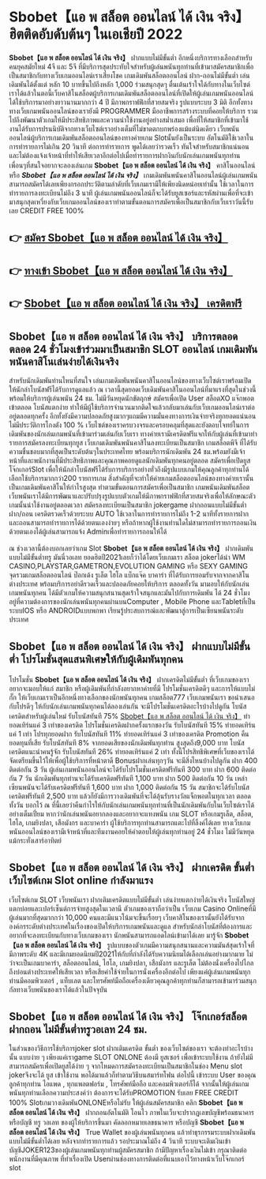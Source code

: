 # Sbobet【แอ พ สล็อต ออนไลน์ ได้ เงิน จริง】  ฮิตติดอับดับต้นๆ ในเอเชียปี 2022

**Sbobet【แอ พ สล็อต ออนไลน์ ได้ เงิน จริง】** ฝากแบบไม่มีขั้นต่ำ  อีกหนึ่งบริการทางเลือกสำหรับคนยุคสมัยใหม่ 4จี และ 5จี ที่มีบริการสุดประทับใจสำหรับผู้เล่นพนันทุกท่านที่เข้ามาสมัครสมาชิกเพื่อเป็นสมาชิกกับทางเว็บเกมออนไลน์เราเสี่ยงโชค เกมเดิมพันสล็อตออนไลน์ ฝาก-ถอนไม่มีขั้นต่ำ เล่นเดิมพันได้ตั้งแต่ หลัก 10 บาทขึ้นไปถึงหลัก 1,000 ร่วมสนุกสุดๆ ตื่นเต้นเร้าใจได้กับทางในเว็บไซต์เราได้แล้วในตอนี้เว็บคาสิโนสล็อตผู้บริการเกมเดิมพันสล็อตออนไลน์ที่เปิดให้ผู้เล่นเกมพนันออนไลน์ได้ใช้บริการมาอย่างยาวนานมากกว่า 4 ปี มีภาพกราฟฟิกที่สวยสมจริง รูปแบบระบบ 3 มิติ
อีกทั้งทางทางเว็บเกมพนันออนไลน์ของเรายังมี  PROGRAMMER มืออาชีพการสร้างระบบที่คอยให้บริการ  รวมไปถึงพัฒนาตัวเกมให้มีประสิทธิภาพและความน่าใช้งานอยู่อย่างสม่ำเสมอ เพื่อที่ให้สมาชิกที่เข้ามาใช้งานได้รับการปรนนิบัติจากทางเว็บไซต์เราอย่างเต็มที่ไม่ขาดตกบกพร่องแม้แต่นิดเดียว เว็บพนันออนไลน์ผู้บริการเกมเดิมพันสล็อตออนไลน์ของทางค่ายเกม Slotนั้นยังเป็นระบบ อัตโนมัติใช้เวลาในการทำรายการไม่เกิน 20 วินาที ต่อการทำรายการ พูดได้เลยว่ารวดเร็ว ทันใจสำหรับสมาชิกแน่นอนและไม่ต้องแจ้งเจ้าหน้าที่ทำให้เสียเวลาอีกต่อไปเมื่อทำรายการฝากงินกับนักเล่นเกมพนันทุกท่าน
เพื่อนๆที่สนใจอยากจะลองเล่นเกม **Sbobet【แอ พ สล็อต ออนไลน์ ได้ เงิน จริง】** คาสิโนออนไลน์ หรือ ***Sbobet【แอ พ สล็อต ออนไลน์ ได้ เงิน จริง】*** เกมเดิมพันพนันคาสิโนออนไลน์ผู้เล่นเกมพนันสามารถสมัครได้เลยเพียงกรอกประวัติตามลำดับที่เว็บเกมเรามีให้เพียงนิดหน่อยเท่านั้น ใช้เวลาในการทำรายการลงทะเบียนไม่ถึง 3 นาที ผู้เล่นเกมพนันออนไลน์ก็จะได้รับยูสเซอร์และรหัสผ่านเพื่อที่จะเข้ามาสนุกสุดเหวี่ยงกับเว็บเกมออนไลน์ของเราทำตามขั้นตอนการสมัครเพื่อเป็นสมาชิกกับเว็บเราวันนี้รับเลย CREDIT FREE 100%

## 👉 [สมัคร Sbobet【แอ พ สล็อต ออนไลน์ ได้ เงิน จริง】](https://archa888.com/)
## 👉 [ทางเข้า Sbobet【แอ พ สล็อต ออนไลน์ ได้ เงิน จริง】](https://archa888.com/)
## 👉 [Sbobet【แอ พ สล็อต ออนไลน์ ได้ เงิน จริง】 เครดิตฟรี](https://archa888.com/)

## Sbobet【แอ พ สล็อต ออนไลน์ ได้ เงิน จริง】 บริการตลอด ตลอด 24 ชั่วโมงเข้าร่วมมาเป็นสมาชิก SLOT ออนไลน์ เกมเดิมพันพนันคาสิโนเล่นง่ายได้เงินจริง

สำหรับนักเดิมพันท่านไหนที่สนใจ เล่นเกมเดิมพันพนันคาสิโนออนไลน์ของทางเว็บไซต์เราพร้อมเปิดให้นักล่าโบนัสฟรีได้รับการดูแลแล้ว ณ เวลานี้สุดยอดเว็บเดิมพันคาสิโนออนไลน์ที่มาแรงที่สุดในช่วงนี้ พร้อมให้บริการผู้เล่นพนัน 24 ชม. ไม่มีวันหยุดนักขัตฤกษ์ สมัครเพื่อเปิด User สล็อตXO แจ๊กพอตเข้าตลอด โบนัสแตกง่าย ทำให้มีผู้ใช้บริการจำนวนมากติดใจแล้วกลับมาเล่นกับเว็บเกมออนไลน์เราต่ออยู่ตลอดทุกครั้ง อีกทั้งยังมีความปลอดภัยสูงมากๆแถมมีความมั่นคงทางการเงินจ่ายจริงทุกยอดแน่นอนไม่มีประวัติการโกงตัง 100 % เว็บไซต์ของเราครบวงจรและครอบคลุมที่สุดและยังตอบโจทย์ในการเดิมพันของนักเล่นเกมพนันที่เข้ามาร่วมเล่นกับเว็บเรา
ทางค่ายเรามีเครดิตฟรีแจกให้กับผู้เล่นที่เข้ามาทำรายการสมัครลงทะเบียนทุกยูส เว็บเกมเดิมพันพนันคาสิโนลงทะเบียนเป็นสมาชิก เกมสล็อตพีจี ที่ได้รับความชื่นชอบมากที่สุดเป็นระดับต้นๆในประเทศไทย พร้อมบริการนักเดิมพัน 24 ชม.พร้อมยังมีเจ้าหน้าที่และพนักงานที่มีประสิทธิภาพและคุณภาพคอยดูแลนักเดิมพันทุกคนอยู่ตลอด สมัครเพื่อเปิดยูส โจ๊กเกอร์Slot เพื่อให้นักล่าโบนัสฟรีได้รับการบริการอย่างทั่วถึงมีรูปแบบเกมให้คุณลูกค้าทุกท่านได้เลือกใช้บริการมากกว่า200 รายการเกม
สิ่งสำคัญที่จะทำให้ค่ายเกมสล็อตออนไลน์ของทางค่ายเรานั้นเป็นเกมเดิมพันคาสิโนให้กำไรสูงสุด ทำตามขั้นตอนการสมัครเพื่อเป็นสมาชิก  เกมพนันเดิมพันสล็อตเว็บพนันเราได้มีการพัฒนาและปรับปรุงรูปแบบตัวเกมให้มีภาพกราฟฟิกที่สวยสมจริงเพื่อให้ลักษณะตัวเกมนั้นน่าใช้งานอยู่ตลอดเวลา สมัครลงทะเบียนเป็นสมาชิก jokergame ฝากถอนแบบไม่มีขั้นต่ำ ฝาก/ถอน เครดิตรวดเร็วด้วยระบบ AUTO ใช้เวลาในการทำรายการไม่ถึง 1-2 นาทีทั้งรายการฝากและถอนสามารถทำรายการได้ด้วยตนเองง่ายๆ หรือถ้าหากผู้ใช้งานท่านใดไม่สามารถทำรายการถอนเงินด้วยตนเองได้ผู้เล่นสามารถแจ้ง Adminเพื่อทำรายการถอนให้ได้

ณ ช่วงเวลานี้ต้องบอกเลยว่าเกม Slot **Sbobet【แอ พ สล็อต ออนไลน์ ได้ เงิน จริง】** ฝากเดิมพันแบบไม่มีขั้นต่ำทรู มันนี่วอเลท ยอดฮิตปี2021เลยก็ว่าได้โดยเว็บเกมเรา สล็อต jokerได้นำ  WM CASINO,PLAYSTAR,GAMETRON,EVOLUTION GAMING หรือ SEXY GAMING จุดรวมเกมสล็อตออนไลน์ ป๊อกเด้ง รูเล็ต ไฮโล แบ็กแจ๊ค บาคาร่า ที่ได้รับการยอมรับจากจากคาสิโนต่างประเทศ พร้อมบริการอย่าดีรวดเร็วและปลอดภัยคอยให้บริการ ตลอดทั้งวัน มามอบให้กับนักเล่นเกมพนันทุกคน ได้มีตัวเกมให้ความสนุกสนานสุดเร้าใจสนุกและมันไปกับการเดิมพัน ได้ 24 ชั่วโมง อยู่ที่ความต้องการของนักเล่นพนันทุกคนผ่านบนComputer , Mobile Phone และTabletที่เป็นระบบIOS หรือ ANDROIDแบบพกพา เรียนรู้ประสบการณ์และพัฒนาสู่การเป็นเซียนพนันระดับประเทศ

## Sbobet【แอ พ สล็อต ออนไลน์ ได้ เงิน จริง】 ฝากแบบไม่มีขั้นต่ำ โปรโมชั่นสุดแสนพิเศษให้กับผู้เดิมพันทุกคน

โปรโมชั่น **Sbobet【แอ พ สล็อต ออนไลน์ ได้ เงิน จริง】** ฝากเครดิตไม่มีขั้นต่ำ ที่เว็บเกมของเราอยากจะมอบให้แก่  สมาชิก หรือผู้เดิมพันที่กำลังอยากหาค่ายที่มี โปรโมชั่นเครดิตดีๆ และการให้แบบไม่กั๊ก ให้เว็บเกมเราเป็นอีกหนึ่งทางเลือกของนักพนันทุกคน เกมสล็อต777 เว็บเกมพนันเรา ขอนำเสนอกับโปรดีๆ ให้กับนักเล่นเกมพนันทุกคนได้ลองเล่นกัน จะมีโปรโมชั่นเครดิตอะไรบ้างไปดูกัน
โบนัสเครดิตสำหรับผู้เล่นใหม่ รับโบนัสทันที 75% [Sbobet【แอ พ สล็อต ออนไลน์ ได้ เงิน จริง】](https://archa888.com/) ทำยอดเทิร์นแค่ 3 เท่าของเครดิต
โปรโมชั่นเครดิตฝากครั้งแรกของวัน รับโบนัสทันที 15% ทำยอดเทิร์นแค่ 1 เท่า
โปรทุกยอดฝาก รับโบนัสทันที 11% ทำยอดเทิร์นแค่ 3 เท่าของเครดิต
 Promotion คืนยอดทุนที่เสีย รับโบนัสทันที 8% จากยอดเสียของนักเดิมพันทุกท่าน สูงสุดถึง9,000 บาท
โบนัสเครดิตแนะนำคนรู้จัก รับโบนัสทันที 26% ทำยอดเทิร์นแค่ 2 เท่า
ทั้งนี้โปรสิทธิพิเศษที่เว็บของเราได้จัดเตรียมขึ้นไว้ให้เพื่อผู้ใช้บริการที่หน้าตาดี Bonusฝากเล่นทุกๆวัน จะมีสิ่งไหนบ้างไปดูกัน
ฝาก 400 ติดต่อกัน 3 วัน ผู้เล่นเกมพนันออนไลน์จะได้รับโปรโมชั่นเครดิตฟรีทันที 300 บาท
ฝาก 600 ติดต่อกัน 7 วัน นักเดิมพันทุกท่านจะได้รับเครดิตฟรีทันที 1,100 บาท
ฝาก 500 ติดต่อกัน 10 วัน เหล่าเซียนพนันจะได้รับเครดิตฟรีทันที 1,600 บาท
ฝาก 1,000 ติดต่อกัน 15 วัน สมาชิกจะได้รับโบนัสเครดิตฟรีทันที 2,500 บาท
แล้วก็ยังมีการวางเดิมพันที่จะได้ลุ้นรับรางวัลแจ็กพอตในทุกเวลา ตลอดทั้งวัน บอกไว้ ณ ที่นี้เลยว่าคืนกำไรให้กับนักเล่นเกมพนันทุกท่านที่เป็นนักเดิมพันกับในเว็บไซต์เราได้อย่างเต็มเปี่ยม หากว่านักเล่นพนันอยากลองและอยากจะแทงพนัน เกม SLOT หรือเกมรูเล็ต, สล็อต, ไฮโล, เกมยิงปลา, เสือมังกร และบาคาร่า ผู้ใช้บริการทุกท่านสามารถแตะไปที่ลิ้งค์ได้เลย ทางเว็บเกมพนันออนไลน์ของเรามีเจ้าหน้าที่และทีมงานคอยให้คำตอบให้ผู้เล่นทุกท่านอยู่ 24 ชั่วโมง ไม่มีวันหยุดแม้กระทั่งเสาร์อาทิตย์

## Sbobet【แอ พ สล็อต ออนไลน์ ได้ เงิน จริง】 ฝากเครดิต ขั้นต่ำ  เว็บไซต์เกม Slot online กำลังมาแรง

เว็บไซต์เกม SLOT เว็บพนันเรา ฝากเติมเครดิตแบบไม่มีขั้นต่ำ เล่นง่ายแตกง่ายได้เงินจริง โบนัสใหญ่แตกบ่อยและเปอร์เซ็นต์การจ่ายสูงสุดในเวลานี ตัวเกมของเราถือว่าเป็น เว็บเกม  Casino Onlineที่มีผู้เล่นมากที่สุดมากกว่า 10,000 คนและมีแนวโน้มจะขึ้นเรื่อยๆ เว็บคาสิโนของเรานั้นยังได้รับจากองค์กรระดับต่างประเทศในเรื่องของเปิดให้บริการเกมพนันและดูแล สำหรับนักล่าโบนัสที่ต้องการและอยากที่จะลงทะเบียนกับทางเว็บเกมของเรา นักพนันสามารถแอดไลน์เข้ามาได้เลย
	มารู้จัก **Sbobet【แอ พ สล็อต ออนไลน์ ได้ เงิน จริง】** รูปแบบของตัวเกมมีความสนุกสนานและความมันส์สุดเร้าใจที่มีภาพระดับ 4K และมีเกมยอดนิยมปี2021ให้กับที่กำลังได้รับความนิยมได้เลือกเล่นอย่างมากมาย  ไม่ว่าจะเป็นเกมบาคาร่า, สล็อตออนไลน์, ไฮโล, เกมยิงปลา, เสือมังกร และรูเล็ต ไม่ต้องนั่งเครื่องไปไกลถึงบ่อนต่างประเทศให้เสียเวลา หรือเสียค่าใช้จ่ายในการนั่งเครื่องอีกต่อไป เพียงแค่ผู้เล่นเกมพนันทุกท่านมีคอมพิวเตอร์ , แท็บเลต และโทรศัพท์มือถือเครื่องเดียวคุณลูกค้าทุกท่านก็สามารถเข้ามาร่วมสนุกกัลทางเว็บพนันของเราได้แล้วในปัจจุบัน

## Sbobet【แอ พ สล็อต ออนไลน์ ได้ เงิน จริง】 โจ๊กเกอร์สล็อตฝากถอน ไม่มีขั้นต่ำทรูวอเลท 24 ชม.

ในส่วนของวิธีการใช้บริการjoker slot ฝากเติมเครดิต ขั้นต่ำ ของเว็บไซต์ของเรา จะต้องทำอะไรบ้างนั้น แบบง่าย ๆ เพียงแค่เราgame SLOT ONLONE ต้องมี ยูสเซอร์ เพื่อเข้าระบบใช้งาน ถ้ายังไม่มีสามารถสมัครเพื่อเปิดยูสได้ง่าย ๆ จากโหมดการสมัครลงทะเบียนเป็นสมาชิกในช่อง Menu slot jokerจึงจะได้ ยูส เข้าใช้งาน พอได้มาแล้วก็ทำตามวิธีบนสมาร์ทโฟน ต่อไปนี้
เข้าระบบ User  ของคุณลูกค้าทุกท่าน ไอแพด , ทุกแพลตฟอร์ม , โทรศัพท์มือถือ และคอมพิวเตอร์ก็ได้
จากนั้นให้ผู้เล่นเกมพนันทุกท่านเลือกความประสงค์ว่า ต้องการจะได้รับPROMOTION รับเลย FREE CREDIT 100% SlotเกมวางเดิมพันONLONEหรือไม่รับ
ให้ผู้เล่นสมัครสมาชิก คลิก **Sbobet【แอ พ สล็อต ออนไลน์ ได้ เงิน จริง】** ฝากถอนอัตโนมัติ โอนไว ภาพในเว็บจะปรากฏเลขบัญชีพร้อมธนาคาร หรือบัญชี ทรู วอเลท ของผู้ให้บริการขึ้นมา
คัดลอกหมายเลขธนาคาร หรือบัญชี **Sbobet【แอ พ สล็อต ออนไลน์ ได้ เงิน จริง】** True Wallet ของผู้เล่นพนันทุกคน แล้วทำธุรกรรมระบบฝากเดิมพันแบบไม่มีขั้นต่ำได้เลย
หลังจากทำรายการแล้ว รอประมาณไม่ถึง 4 วินาที ระบบจะเติมเงินเข้าบัญชีJOKER123ของผู้เล่นเกมพนันทุกท่านผู้สมัครสมาชิก
ถ้ามีปัญหาเรื่องเงินไม่เข้า กรุณาติดต่อพนักงานที่มีคุณภาพ ที่ทำเรื่องเปิด Userผ่านช่องทางการติดต่อที่แนบเอาไว้ทางหน้าเว็บโจ๊กเกอร์ slot


